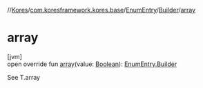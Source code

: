 //[Kores](../../../../index.md)/[com.koresframework.kores.base](../../index.md)/[EnumEntry](../index.md)/[Builder](index.md)/[array](array.md)

# array

[jvm]\
open override fun [array](array.md)(value: [Boolean](https://kotlinlang.org/api/latest/jvm/stdlib/kotlin/-boolean/index.html)): [EnumEntry.Builder](index.md)

See T.array
